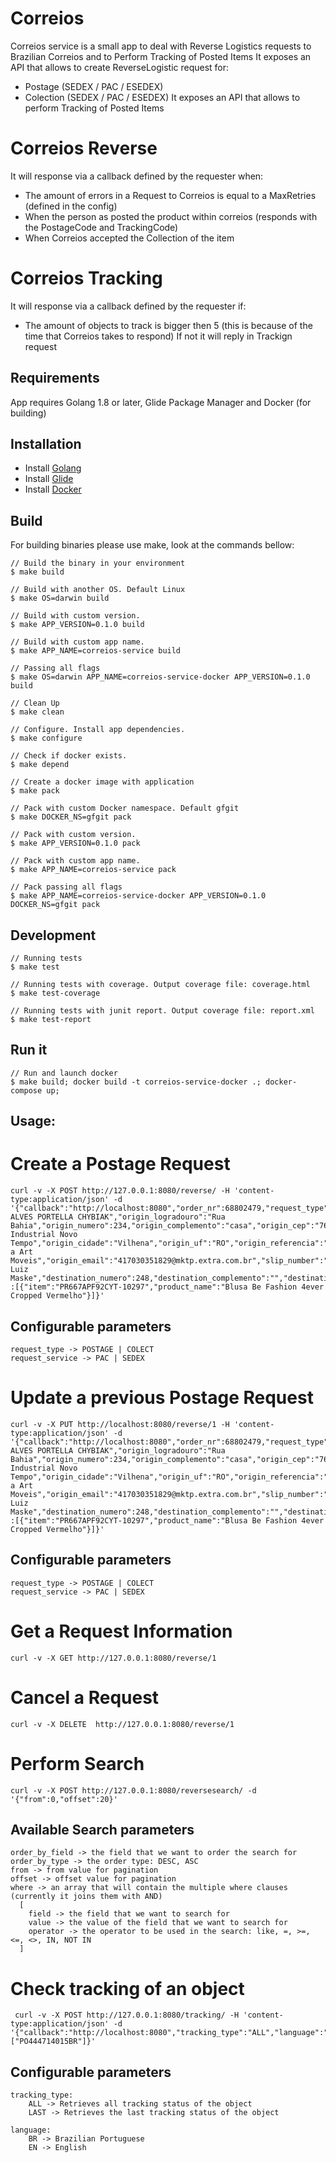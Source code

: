 # Correios
Correios service is a small app to deal with Reverse Logistics requests to Brazilian Correios and to Perform Tracking of Posted Items
It exposes an API that allows to create ReverseLogistic request for:
- Postage (SEDEX / PAC / ESEDEX)
- Colection (SEDEX / PAC / ESEDEX)
It exposes an API that allows to perform Tracking of Posted Items


# Correios Reverse
It will response via a callback defined by the requester when:
- The amount of errors in a Request to Correios is equal to a MaxRetries (defined in the config)
- When the person as posted the product within correios (responds with the PostageCode and TrackingCode)
- When Correios accepted the Collection of the item

# Correios Tracking
It will response via a callback defined by the requester if:
- The amount of objects to track is bigger then 5 (this is because of the time that Correios takes to respond)
If not it will reply in Trackign request

## Requirements
App requires Golang 1.8 or later, Glide Package Manager and Docker (for building)

## Installation
- Install [Golang](https://golang.org/doc/install)
- Install [Glide](https://glide.sh)
- Install [Docker](htts://docker.com)


## Build
For building binaries please use make, look at the commands bellow:

```
// Build the binary in your environment
$ make build

// Build with another OS. Default Linux
$ make OS=darwin build

// Build with custom version.
$ make APP_VERSION=0.1.0 build

// Build with custom app name.
$ make APP_NAME=correios-service build

// Passing all flags
$ make OS=darwin APP_NAME=correios-service-docker APP_VERSION=0.1.0 build

// Clean Up
$ make clean

// Configure. Install app dependencies.
$ make configure

// Check if docker exists.
$ make depend

// Create a docker image with application
$ make pack

// Pack with custom Docker namespace. Default gfgit
$ make DOCKER_NS=gfgit pack

// Pack with custom version.
$ make APP_VERSION=0.1.0 pack

// Pack with custom app name.
$ make APP_NAME=correios-service pack

// Pack passing all flags
$ make APP_NAME=correios-service-docker APP_VERSION=0.1.0 DOCKER_NS=gfgit pack
```

## Development
```
// Running tests
$ make test

// Running tests with coverage. Output coverage file: coverage.html
$ make test-coverage

// Running tests with junit report. Output coverage file: report.xml
$ make test-report
```

## Run it
```
// Run and launch docker
$ make build; docker build -t correios-service-docker .; docker-compose up;
```

## Usage:

# Create a Postage Request
```
curl -v -X POST http://127.0.0.1:8080/reverse/ -H 'content-type:application/json' -d '{"callback":"http://localhost:8080","order_nr":68802479,"request_type":"POSTAGE","request_service":"PAC","origin_nome":"ANGELITA ALVES PORTELLA CHYBIAK","origin_logradouro":"Rua Bahia","origin_numero":234,"origin_complemento":"casa","origin_cep":"76982138","origin_bairro":"Parque Industrial Novo Tempo","origin_cidade":"Vilhena","origin_uf":"RO","origin_referencia":"prox a Art Moveis","origin_email":"417030351829@mktp.extra.com.br","slip_number":"854555215","destination_nome":"Deluxe","destination_logradouro":"Rua Luiz Maske","destination_numero":248,"destination_complemento":"","destination_cep":"89066650","destination_bairro":"Itoupavazinha","destination_cidade":"Blumenau","destination_uf":"SC","destination_referencia":"","destination_email":"anderson.paulino@befashion4ever.com.br","status":"","error_message":"","postage_code":"","tracking_code":"","created_at":"","updated_at":"","items" :[{"item":"PR667APF92CYT-10297","product_name":"Blusa Be Fashion 4ever Cropped Vermelho"}]}'
```
## Configurable parameters
```
request_type -> POSTAGE | COLECT
request_service -> PAC | SEDEX
```

# Update a previous Postage Request
```
curl -v -X PUT http://localhost:8080/reverse/1 -H 'content-type:application/json' -d '{"callback":"http://localhost:8080","order_nr":68802479,"request_type":"POSTAGE","request_service":"PAC","origin_nome":"ANGELITA ALVES PORTELLA CHYBIAK","origin_logradouro":"Rua Bahia","origin_numero":234,"origin_complemento":"casa","origin_cep":"76982138","origin_bairro":"Parque Industrial Novo Tempo","origin_cidade":"Vilhena","origin_uf":"RO","origin_referencia":"prox a Art Moveis","origin_email":"417030351829@mktp.extra.com.br","slip_number":"854555215","destination_nome":"Deluxe","destination_logradouro":"Rua Luiz Maske","destination_numero":248,"destination_complemento":"","destination_cep":"89066650","destination_bairro":"Itoupavazinha","destination_cidade":"Blumenau","destination_uf":"SC","destination_referencia":"","destination_email":"anderson.paulino@befashion4ever.com.br","status":"","error_message":"","postage_code":"","tracking_code":"","created_at":"","updated_at":"","items" :[{"item":"PR667APF92CYT-10297","product_name":"Blusa Be Fashion 4ever Cropped Vermelho"}]}'
```
## Configurable parameters
```
request_type -> POSTAGE | COLECT
request_service -> PAC | SEDEX
```

# Get a Request Information
```
curl -v -X GET http://127.0.0.1:8080/reverse/1
```

# Cancel a Request
```
curl -v -X DELETE  http://127.0.0.1:8080/reverse/1
```

# Perform Search
```
curl -v -X POST http://127.0.0.1:8080/reversesearch/ -d '{"from":0,"offset":20}'
```
## Available Search parameters
```
order_by_field -> the field that we want to order the search for
order_by_type -> the order type: DESC, ASC
from -> from value for pagination
offset -> offset value for pagination
where -> an array that will contain the multiple where clauses (currently it joins them with AND)
  [
    field -> the field that we want to search for
    value -> the value of the field that we want to search for
    operator -> the operator to be used in the search: like, =, >=, <=, <>, IN, NOT IN
  ]
```

# Check tracking of an object
```
 curl -v -X POST http://127.0.0.1:8080/tracking/ -H 'content-type:application/json' -d '{"callback":"http://localhost:8080","tracking_type":"ALL","language":"BR","objects":["PO444714015BR"]}'
```
## Configurable parameters
```
tracking_type:
	ALL -> Retrieves all tracking status of the object
	LAST -> Retrieves the last tracking status of the object

language:
	BR -> Brazilian Portuguese
	EN -> English
```